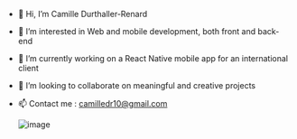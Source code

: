 - 👋 Hi, I’m Camille Durthaller-Renard
- 👀 I’m interested in Web and mobile development, both front and back-end
- 🌱 I’m currently working on a React Native mobile app for an international client
- 💞️ I’m looking to collaborate on meaningful and creative projects
- 📫 Contact me : camilledr10@gmail.com
  
    ![image](https://github.com/camilledtr/camilledtr/assets/97107181/0108b9ee-dad6-42e0-9503-660ecd37b0d7)
